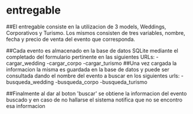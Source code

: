 # entregable

##El entregable consiste en la utilizacion de 3 models, Weddings, Corporativos y Turismo. Los mismos consisten de tres variables, nombre, fecha y precio de venta del evento que corresponda.


##Cada evento es almacenado en la base de datos SQLite mediante el completado del formulario pertinente en las siguientes URLs:
-cargar_wedding
-cargar_corpo
-cargar_turismo
##Una vez cargada la informacion la misma es guardada en la base de datos y puede ser consultada dando el nombre del evento a buscar en los siguientes urls:
-busqueda_wedding
-busqueda_corpo
-busqueda_turismo

##Finalmente al dar al boton 'buscar' se obtiene la informacion del evento buscado y en caso de no hallarse el sistema notifica que no se encontro esa informacion
  
